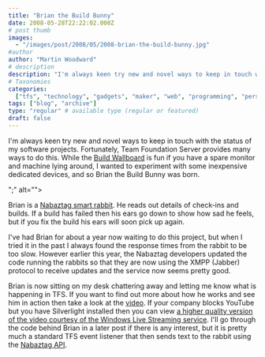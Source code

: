 ```yaml
---
title: "Brian the Build Bunny"
date: 2008-05-28T22:22:02.000Z
# post thumb
images:
  - "/images/post/2008/05/2008-brian-the-build-bunny.jpg"
#author
author: "Martin Woodward"
# description
description: "I'm always keen try new and novel ways to keep in touch with the status of my software projects."
# Taxonomies
categories:
  ["tfs", "technology", "gadgets", "maker", "web", "programming", "personal"]
tags: ["blog", "archive"]
type: "regular" # available type (regular or featured)
draft: false
---
```


I'm always keen try new and novel ways to keep in touch with the status of my software projects. Fortunately, Team Foundation Server provides many ways to do this. While the [Build Wallboard](http://www.woodwardweb.com/vsts/000395.html) is fun if you have a spare monitor and machine lying around, I wanted to experiment with some inexpensive dedicated devices, and so Brian the Build Bunny was born.

";" alt="">

Brian is a [Nabaztag smart rabbit](http://www.amazon.com/Violet-Nabaztagtag-WiFi-Rabbit/dp/B000OFHBKS/woodwardwebcom). He reads out details of check-ins and builds. If a build has failed then his ears go down to show how sad he feels, but if you fix the build his ears will soon pick up again.

I've had Brian for about a year now waiting to do this project, but when I tried it in the past I always found the response times from the rabbit to be too slow. However earlier this year, the Nabaztag developers updated the code running the rabbits so that they are now using the XMPP (Jabber) protocol to receive updates and the service now seems pretty good.

Brian is now sitting on my desk chattering away and letting me know what is happening in TFS. If you want to find out more about how he works and see him in action then take a look at the [video](http://www.youtube.com/watch?v=Is32fWJJA-I). If your company blocks YouTube but you have Silverlight installed then you can view [a higher quality version of the video courtesy of the Windows Live Streaming service](http://silverlight.services.live.com/invoke/15051/buildbunny/iframe.html). I'll go through the code behind Brian in a later post if there is any interest, but it is pretty much a standard TFS event listener that then sends text to the rabbit using the [Nabaztag API](http://api.nabaztag.com/docs/home.html).
